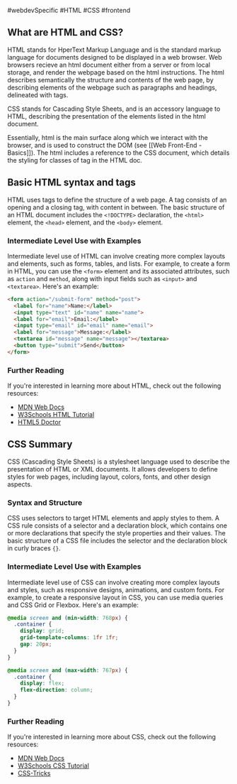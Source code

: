#webdevSpecific #HTML #CSS #frontend

## What are HTML and CSS?
HTML stands for HperText Markup Language and is the standard markup language for documents designed to be displayed in a web browser. Web browsers recieve an html document either from a server or from local storage, and render the webpage based on the html instructions. The html describes semantically the structure and contents of the web page, by describing elements of the webpage such as paragraphs and headings, delineated with tags.

CSS stands for Cascading Style Sheets, and is an accessory language to HTML, describing the presentation of the elements listed in the html document.

Essentially, html is the main surface along which we interact with the browser, and is used to construct the DOM (see [[Web Front-End - Basics]]). The html includes a reference to the CSS document, which details the styling for classes of tag in the HTML doc.

## Basic HTML syntax and tags
HTML uses tags to define the structure of a web page. A tag consists of an opening and a closing tag, with content in between. The basic structure of an HTML document includes the `<!DOCTYPE>` declaration, the `<html>` element, the `<head>` element, and the `<body>` element.

### Intermediate Level Use with Examples
Intermediate level use of HTML can involve creating more complex layouts and elements, such as forms, tables, and lists. For example, to create a form in HTML, you can use the `<form>` element and its associated attributes, such as `action` and `method`, along with input fields such as `<input>` and `<textarea>`. Here's an example:

```html
<form action="/submit-form" method="post">
  <label for="name">Name:</label>
  <input type="text" id="name" name="name">
  <label for="email">Email:</label>
  <input type="email" id="email" name="email">
  <label for="message">Message:</label>
  <textarea id="message" name="message"></textarea>
  <button type="submit">Send</button>
</form>
```

### Further Reading
If you're interested in learning more about HTML, check out the following resources:

-   [MDN Web Docs](https://developer.mozilla.org/en-US/docs/Web/HTML)
-   [W3Schools HTML Tutorial](https://www.w3schools.com/html/)
-   [HTML5 Doctor](http://html5doctor.com/)

## CSS Summary
CSS (Cascading Style Sheets) is a stylesheet language used to describe the presentation of HTML or XML documents. It allows developers to define styles for web pages, including layout, colors, fonts, and other design aspects.

### Syntax and Structure
CSS uses selectors to target HTML elements and apply styles to them. A CSS rule consists of a selector and a declaration block, which contains one or more declarations that specify the style properties and their values. The basic structure of a CSS file includes the selector and the declaration block in curly braces `{}`.

### Intermediate Level Use with Examples
Intermediate level use of CSS can involve creating more complex layouts and styles, such as responsive designs, animations, and custom fonts. For example, to create a responsive layout in CSS, you can use media queries and CSS Grid or Flexbox. Here's an example:

```css
@media screen and (min-width: 768px) {
  .container {
    display: grid;
    grid-template-columns: 1fr 1fr;
    gap: 20px;
  }
}

@media screen and (max-width: 767px) {
  .container {
    display: flex;
    flex-direction: column;
  }
}
```

### Further Reading
If you're interested in learning more about CSS, check out the following resources:

-   [MDN Web Docs](https://developer.mozilla.org/en-US/docs/Web/CSS)
-   [W3Schools CSS Tutorial](https://www.w3schools.com/css/)
-   [CSS-Tricks](https://css-tricks.com/)
